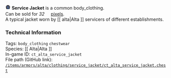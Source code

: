 ![ ](https://raw.githubusercontent.com/Ceterai/Enternia/main/items/armors/alta/clothing/service_jacket/icon.png) **Service Jacket** is a common body_clothing.  
Can be sold for *32* <img src="https://starbounder.org/mediawiki/images/2/21/Pixel.png" width="12" height="16"/> [pixels](https://starbounder.org/Pixel).  
A typical jacket worn by [[ alta|Alta ]] servicers of different establishments.

### Technical Information

Tags: `body_clothing` `chestwear`  
Species: [[ Alta|Alta ]]  
In-game ID: `ct_alta_service_jacket`  
File path (GitHub link): [`/items/armors/alta/clothing/service_jacket/ct_alta_service_jacket.chest`](https://github.com/Ceterai/Enternia/blob/main/items/armors/alta/clothing/service_jacket/ct_alta_service_jacket.chest)
